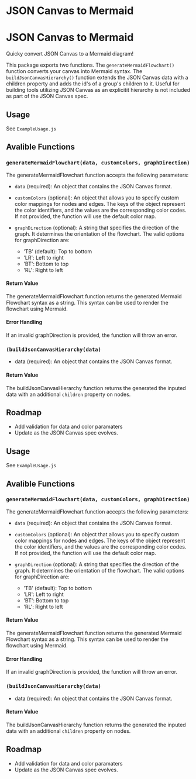 # JSON Canvas to Mermaid

# JSON Canvas to Mermaid

Quicky convert JSON Canvas to a Mermaid diagram!

This package exports two functions. The `generateMermaidFlowchart()` function converts your canvas into Mermaid syntax. The `buildJsonCanvasHierarchy()` function extends the JSON Canvas data with a children property and adds the id's of a group's children to it. Useful for building tools utilizing JSON Canvas as an explicitit hierarchy is not included as part of the JSON Canvas spec.

## Usage

See `ExampleUsage.js`

## Avalible Functions

### `generateMermaidFlowchart(data, customColors, graphDirection)`

The generateMermaidFlowchart function accepts the following parameters:

- `data` (required): An object that contains the JSON Canvas format.

- `customColors` (optional): An object that allows you to specify custom color mappings for nodes and edges. The keys of the object represent the color identifiers, and the values are the corresponding color codes. If not provided, the function will use the default color map.

- `graphDirection` (optional): A string that specifies the direction of the graph. It determines the orientation of the flowchart. The valid options for graphDirection are:
  - 'TB' (default): Top to bottom
  - 'LR': Left to right
  - 'BT': Bottom to top
  - 'RL': Right to left

#### Return Value

The generateMermaidFlowchart function returns the generated Mermaid Flowchart syntax as a string. This syntax can be used to render the flowchart using Mermaid.

#### Error Handling

If an invalid graphDirection is provided, the function will throw an error.

### `(buildJsonCanvasHierarchy(data)`

- data (required): An object that contains the JSON Canvas format.

#### Return Value

The buildJsonCanvasHierarchy function returns the generated the inputed data with an additional `children` property on nodes.

## Roadmap

- Add validation for data and color paramaters
- Update as the JSON Canvas spec evolves.

## Usage

See `ExampleUsage.js`

## Avalible Functions

### `generateMermaidFlowchart(data, customColors, graphDirection)`

The generateMermaidFlowchart function accepts the following parameters:

- `data` (required): An object that contains the JSON Canvas format.

- `customColors` (optional): An object that allows you to specify custom color mappings for nodes and edges. The keys of the object represent the color identifiers, and the values are the corresponding color codes. If not provided, the function will use the default color map.

- `graphDirection` (optional): A string that specifies the direction of the graph. It determines the orientation of the flowchart. The valid options for graphDirection are:
  - 'TB' (default): Top to bottom
  - 'LR': Left to right
  - 'BT': Bottom to top
  - 'RL': Right to left

#### Return Value

The generateMermaidFlowchart function returns the generated Mermaid Flowchart syntax as a string. This syntax can be used to render the flowchart using Mermaid.

#### Error Handling

If an invalid graphDirection is provided, the function will throw an error.

### `(buildJsonCanvasHierarchy(data)`

- data (required): An object that contains the JSON Canvas format.

#### Return Value

The buildJsonCanvasHierarchy function returns the generated the inputed data with an additional `children` property on nodes.

## Roadmap

- Add validation for data and color paramaters
- Update as the JSON Canvas spec evolves.
